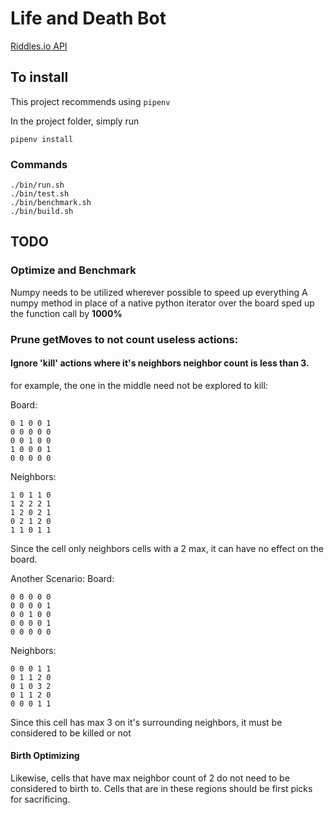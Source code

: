 # Life and Death Bot

[Riddles.io API](https://docs.riddles.io/game-of-life-and-death/api)


## To install
This project recommends using `pipenv`

In the project folder, simply run
```
pipenv install
```


### Commands
```
./bin/run.sh
./bin/test.sh
./bin/benchmark.sh
./bin/build.sh
```
##  TODO

### Optimize and Benchmark
Numpy needs to be utilized wherever possible to speed up everything
A numpy method in place of a native python iterator over the board sped up
the function call by **1000%**

### Prune getMoves to not count useless actions:

#### Ignore 'kill' actions where it's neighbors neighbor count is less than 3.

for example, the one in the middle need not be explored to kill:

Board:
```
0 1 0 0 1
0 0 0 0 0
0 0 1 0 0
1 0 0 0 1
0 0 0 0 0
```

Neighbors:
```
1 0 1 1 0
1 2 2 2 1
1 2 0 2 1
0 2 1 2 0
1 1 0 1 1
```

Since the cell only neighbors cells with a 2 max, it can have no effect on the board.

Another Scenario:
Board:
```
0 0 0 0 0
0 0 0 0 1
0 0 1 0 0
0 0 0 0 1
0 0 0 0 0
```

Neighbors:
```
0 0 0 1 1
0 1 1 2 0
0 1 0 3 2
0 1 1 2 0
0 0 0 1 1
```

Since this cell has max 3 on it's surrounding neighbors, it must be considered to be killed or not

#### Birth Optimizing
Likewise, cells that have max neighbor count of 2 do not need to be considered to birth to.
Cells that are in these regions should be first picks for sacrificing.
